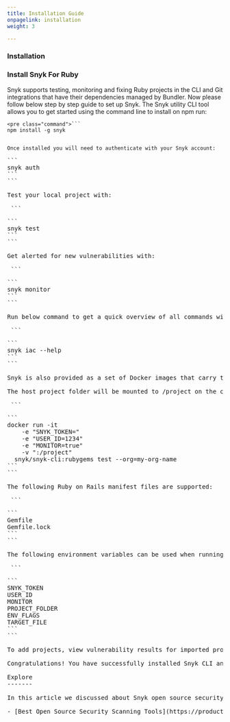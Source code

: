 ```yaml
---
title: Installation Guide
onpagelink: installation
weight: 3

---
```


### Installation

### Install Snyk For Ruby

Snyk supports testing, monitoring and fixing Ruby projects in the CLI and Git integrations that have their dependencies managed by Bundler. Now please follow below step by step guide to set up Snyk. The Snyk utility CLI tool allows you to get started using the command line to install on npm run:

 ```
<pre class="command">```
npm install -g snyk
```
```

Once installed you will need to authenticate with your Snyk account:

 ```
<pre class="command">```
snyk auth
```
```

Test your local project with:

 ```
<pre class="command">```
snyk test
```
```

Get alerted for new vulnerabilities with:

 ```
<pre class="command">```
snyk monitor
```
```

Run below command to get a quick overview of all commands with more details and examples:

 ```
<pre class="command">```
snyk iac --help
```
```

Snyk is also provided as a set of Docker images that carry the runtime environment of each package manager. For example, the npm image will carry all of the needed setup to run npm install on the currently running container. Currently there are images for npm, Ruby, Maven, Gradle and SBT. The images can perform snyk test by default on the specified project which is mounted to the container as a read/write volume, and snyk monitor if the MONITOR environment variable is set when running the docker container. Please see the following RubyGems image example on how to run Snyk inside docker:

The host project folder will be mounted to /project on the container and will be used to read the dependencies file and write results for CI builds. Here's an example of running snyk test and snyk monitor in the image for RubyGems:

 ```
<pre class="command">```
docker run -it
    -e "SNYK_TOKEN="
    -e "USER_ID=1234"
    -e "MONITOR=true"
    -v ":/project"
  snyk/snyk-cli:rubygems test --org=my-org-name
```
```

The following Ruby on Rails manifest files are supported:

 ```
<pre class="command">```
Gemfile
Gemfile.lock
```
```

The following environment variables can be used when running the container on docker:

 ```
<pre class="command">```
SNYK_TOKEN
USER_ID
MONITOR
PROJECT_FOLDER
ENV_FLAGS
TARGET_FILE
```
```

To add projects, view vulnerability results for imported projects and then fix vulnerabilities via fix pull/merge requests, please check [Getting started with Snyk Open Source](https://support.snyk.io/hc/en-us/articles/360014875297-Getting-started-with-Snyk-Open-Source)

Congratulations! You have successfully installed Snyk CLI and build-time tool. Enjoy!

<div class="col-lg-12"><a class="anchor" id="explore" name="explore"></a>Explore
-------

In this article we discussed about Snyk open source security software. To learn about other open source security softwares, please visit following page:

- [Best Open Source Security Scanning Tools](https://products.containerize.com/securityapps/)
 
 </div>